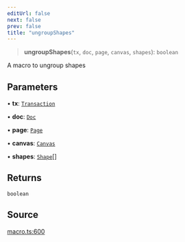 ```yaml
---
editUrl: false
next: false
prev: false
title: "ungroupShapes"
---
```


> **ungroupShapes**(`tx`, `doc`, `page`, `canvas`, `shapes`): `boolean`

A macro to ungroup shapes

## Parameters

• **tx**: [`Transaction`](/api-core/classes/transaction/)

• **doc**: [`Doc`](/api-core/classes/doc/)

• **page**: [`Page`](/api-core/classes/page/)

• **canvas**: [`Canvas`](/api-core/classes/canvas/)

• **shapes**: [`Shape`](/api-core/classes/shape/)[]

## Returns

`boolean`

## Source

[macro.ts:600](https://github.com/dgmjs/dgmjs/blob/main/packages/core/src/macro.ts#L600)
